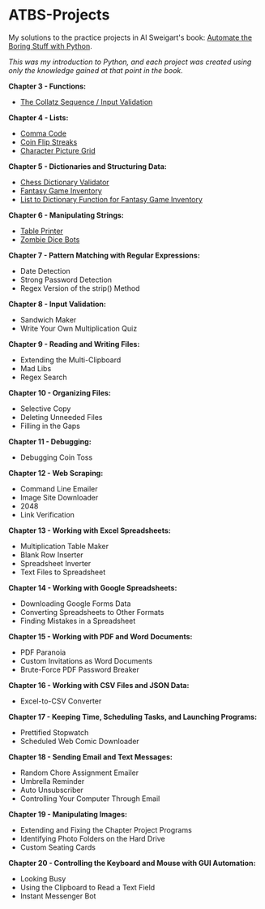 # ATBS-Projects
My solutions to the practice projects in Al Sweigart's book: [Automate the Boring Stuff with Python](https://automatetheboringstuff.com).

_This was my introduction to Python, and each project was created using only the knowledge gained at that point in the book._

**Chapter 3 - Functions:**
* [The Collatz Sequence / Input Validation](https://github.com/JustDanHam/ATBS-Projects/blob/main/collatz.py)

**Chapter 4 - Lists:**
* [Comma Code](https://github.com/JustDanHam/ATBS-Projects/blob/main/commaCode.py)
* [Coin Flip Streaks](https://github.com/JustDanHam/ATBS-Projects/blob/main/coinFlipStreaks.py)
* [Character Picture Grid](https://github.com/JustDanHam/ATBS-Projects/blob/main/characterPictureGrid.py)

**Chapter 5 - Dictionaries and Structuring Data:**
* [Chess Dictionary Validator](https://github.com/JustDanHam/ATBS-Projects/blob/main/chessDictionaryValidator.py)
* [Fantasy Game Inventory](https://github.com/JustDanHam/ATBS-Projects/blob/main/fantasyGameInventory.py)
* [List to Dictionary Function for Fantasy Game Inventory](https://github.com/JustDanHam/ATBS-Projects/blob/main/fantasyGameInventory2.py)

**Chapter 6 - Manipulating Strings:**
* [Table Printer](https://github.com/JustDanHam/ATBS-Projects/blob/main/tablePrinter.py)
* [Zombie Dice Bots](https://github.com/JustDanHam/ATBS-Projects/blob/main/myZombiedice.py)

**Chapter 7 - Pattern Matching with Regular Expressions:**
* Date Detection
* Strong Password Detection
* Regex Version of the strip() Method

**Chapter 8 - Input Validation:**
* Sandwich Maker
* Write Your Own Multiplication Quiz

**Chapter 9 - Reading and Writing Files:**
* Extending the Multi-Clipboard
* Mad Libs
* Regex Search

**Chapter 10 - Organizing Files:**
* Selective Copy
* Deleting Unneeded Files
* Filling in the Gaps

**Chapter 11 - Debugging:**
* Debugging Coin Toss

**Chapter 12 - Web Scraping:**
* Command Line Emailer
* Image Site Downloader
* 2048
* Link Verification

**Chapter 13 - Working with Excel Spreadsheets:**
* Multiplication Table Maker
* Blank Row Inserter
* Spreadsheet Inverter
* Text Files to Spreadsheet

**Chapter 14 - Working with Google Spreadsheets:**
* Downloading Google Forms Data
* Converting Spreadsheets to Other Formats
* Finding Mistakes in a Spreadsheet

**Chapter 15 - Working with PDF and Word Documents:**
* PDF Paranoia
* Custom Invitations as Word Documents
* Brute-Force PDF Password Breaker

**Chapter 16 - Working with CSV Files and JSON Data:**
* Excel-to-CSV Converter

**Chapter 17 - Keeping Time, Scheduling Tasks, and Launching Programs:**
* Prettified Stopwatch
* Scheduled Web Comic Downloader

**Chapter 18 - Sending Email and Text Messages:**
* Random Chore Assignment Emailer
* Umbrella Reminder
* Auto Unsubscriber
* Controlling Your Computer Through Email

**Chapter 19 - Manipulating Images:**
* Extending and Fixing the Chapter Project Programs
* Identifying Photo Folders on the Hard Drive
* Custom Seating Cards

**Chapter 20 - Controlling the Keyboard and Mouse with GUI Automation:**
* Looking Busy
* Using the Clipboard to Read a Text Field
* Instant Messenger Bot

